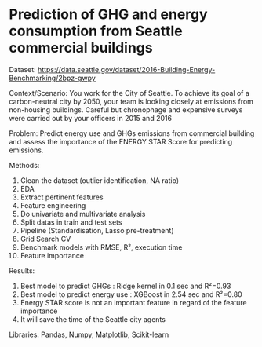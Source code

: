 # Prediction of GHG and energy consumption from Seattle commercial buildings

Dataset: https://data.seattle.gov/dataset/2016-Building-Energy-Benchmarking/2bpz-gwpy

Context/Scenario: You work for the City of Seattle. To achieve its goal of a carbon-neutral city by 2050, your team is looking closely at emissions from non-housing buildings. Careful but chronophage and expensive surveys were carried out by your officers in 2015 and 2016

Problem: Predict energy use and GHGs emissions from commercial building and assess the importance of the ENERGY STAR Score for predicting emissions.

Methods:
1. Clean the dataset (outlier identification, NA ratio)
2. EDA
3. Extract pertinent features
4. Feature engineering
5. Do univariate and multivariate analysis
6. Split datas in train and test sets
7. Pipeline (Standardisation, Lasso pre-treatment)
8. Grid Search CV
9. Benchmark models with RMSE, R², execution time
10. Feature importance

Results:
1. Best model to predict GHGs : Ridge kernel in 0.1 sec and R²=0.93
2. Best model to predict energy use : XGBoost in 2.54 sec and R²=0.80
3. Energy STAR score is not an important feature in regard of the feature importance
4. It will save the time of the Seattle city agents

Libraries: Pandas, Numpy, Matplotlib, Scikit-learn

